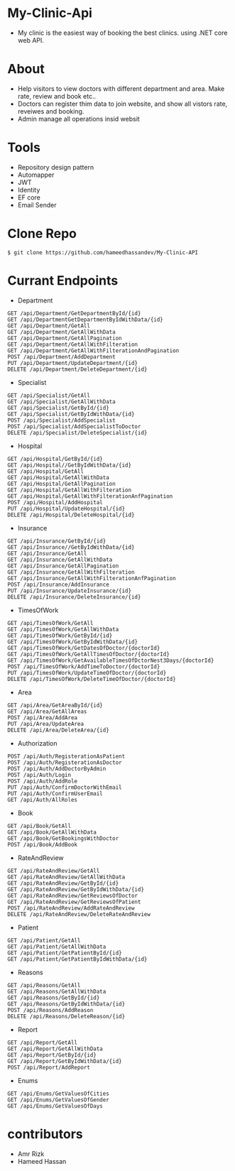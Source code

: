 # My-Clinic-Api
- My clinic is the easiest way of booking the best clinics. using .NET core web API.
# About
- Help visitors to view doctors with different department and area. Make rate, review and book etc..
- Doctors can register thim data to join website, and show all vistors rate, reveiwes and booking.
- Admin manage all operations insid websit
# Tools
- Repository design pattern
- Automapper
- JWT
- Identity
- EF core
- Email Sender

# Clone Repo
```
$ git clone https://github.com/hameedhassandev/My-Clinic-API
```
# Currant Endpoints
- Department
```http
GET /api/Department/GetDepartmentById/{id}
GET /api/DepartmentGetDepartmentByIdWithData/{id}
GET /api/Department/GetAll
GET /api/Department/GetAllWithData
GET /api/Department/GetAllPagination
GET /api/Department/GetAllWithFilteration
GET /api/Department/GetAllWithFilterationAndPagination
POST /api/Department/AddDepartment
PUT /api/Department/UpdateDepartment/{id}
DELETE /api/Department/DeleteDepartment/{id}
```

- Specialist
```http
GET /api/Specialist/GetAll
GET /api/Specialist/GetAllWithData
GET /api/Specialist/GetById/{id}
GET /api/Specialist/GetByIdWithData/{id}
POST /api/Specialist/AddSpecialist
POST /api/Specialist/AddSpecialistToDoctor
DELETE /api/Specialist/DeleteSpecialist/{id}
```


- Hospital
```http
GET /api/Hospital/GetById/{id}
GET /api/Hospital//GetByIdWithData/{id}
GET /api/Hospital/GetAll
GET /api/Hospital/GetAllWithData
GET /api/Hospital/GetAllPagination
GET /api/Hospital/GetAllWithFilteration
GET /api/Hospital/GetAllWithFilterationAnfPagination
POST /api/Hospital/AddHospital
PUT /api/Hospital/UpdateHospital/{id}
DELETE /api/Hospital/DeleteHospital/{id}
```
- Insurance
```http
GET /api/Insurance/GetById/{id}
GET /api/Insurance//GetByIdWithData/{id}
GET /api/Insurance/GetAll
GET /api/Insurance/GetAllWithData
GET /api/Insurance/GetAllPagination
GET /api/Insurance/GetAllWithFilteration
GET /api/Insurance/GetAllWithFilterationAnfPagination
POST /api/Insurance/AddInsurance
PUT /api/Insurance/UpdateInsurance/{id}
DELETE /api/Insurance/DeleteInsurance/{id}
```
- TimesOfWork
```http
GET /api/TimesOfWork/GetAll
GET /api/TimesOfWork/GetAllWithData
GET /api/TimesOfWork/GetById/{id}
GET /api/TimesOfWork/GetByIdWithData/{id}
GET /api/TimesOfWork/GetDatesOfDoctor/{doctorId}
GET /api/TimesOfWork/GetAllTimesOfDoctor/{doctorId}
GET /api/TimesOfWork/GetAvailableTimesOfDctorNest3Days/{doctorId}
POST /api/TimesOfWork/AddTimeToDoctor/{doctorId}
PUT /api/TimesOfWork/UpdateTimeOfDoctor/{doctorId}
DELETE /api/TimesOfWork/DeleteTimeOfDoctor/{doctorId}
```
- Area
```http
GET /api/Area/GetAreaById/{id}
GET /api/Area/GetAllAreas
POST /api/Area/AddArea
PUT /api/Area/UpdateArea
DELETE /api/Area/DeleteArea/{id}
```


- Authorization
```http
POST /api/Auth/RegisterationAsPatient
POST /api/Auth/RegisterationAsDoctor
POST /api/Auth/AddDoctorByAdmin
POST /api/Auth/Login
POST /api/Auth/AddRole
PUT /api/Auth/ConfirmDoctorWithEmail
PUT /api/Auth/ConfirmUserEmail
GET /api/Auth/AllRoles
```
- Book
```http
GET /api/Book/GetAll
GET /api/Book/GetAllWithData
GET /api/Book/GetBookingsWithDoctor
POST /api/Book/AddBook
```
- RateAndReview
```http
GET /api/RateAndReview/GetAll
GET /api/RateAndReview/GetAllWithData
GET /api/RateAndReview/GetById/{id}
GET /api/RateAndReview/GetByIdWithData/{id}
GET /api/RateAndReview/GetReviewsOfDoctor
GET /api/RateAndReview/GetReviewsOfPatient
POST /api/RateAndReview/AddRateAndReview
DELETE /api/RateAndReview/DeleteRateAndReview
```
- Patient
```http
GET /api/Patient/GetAll
GET /api/Patient/GetAllWithData
GET /api/Patient/GetPatientById/{id}
GET /api/Patient/GetPatientByIdWithData/{id}
```

- Reasons
```http
GET /api/Reasons/GetAll
GET /api/Reasons/GetAllWithData
GET /api/Reasons/GetById/{id}
GET /api/Reasons/GetByIdWithData/{id}
POST /api/Reasons/AddReason
DELETE /api/Reasons/DeleteReason/{id}
```

- Report
```http
GET /api/Report/GetAll
GET /api/Report/GetAllWithData
GET /api/Report/GetById/{id}
GET /api/Report/GetByIdWithData/{id}
POST /api/Report/AddReport
```

- Enums
```http
GET /api/Enums/GetValuesOfCities
GET /api/Enums/GetValuesOfGender
GET /api/Enums/GetValuesOfDays
```

# contributors
- Amr Rizk
- Hameed Hassan


